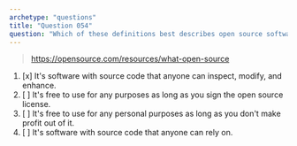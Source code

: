 ```yaml
---
archetype: "questions"
title: "Question 054"
question: "Which of these definitions best describes open source software?"
---
```



> https://opensource.com/resources/what-open-source
1. [x] It's software with source code that anyone can inspect, modify, and enhance.
1. [ ] It's free to use for any purposes as long as you sign the open source license.
1. [ ] It's free to use for any personal purposes as long as you don't make profit out of it.
1. [ ] It's software with source code that anyone can rely on.
